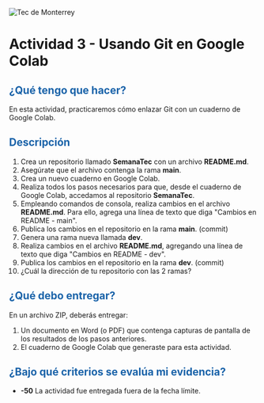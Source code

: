 ![Tec de Monterrey](images/logotecmty.png)
# Actividad 3 - Usando Git en Google Colab

## <span style="color: rgb(26, 99, 169);">¿Qué tengo que hacer?</span>
En esta actividad, practicaremos cómo enlazar Git con un cuaderno de Google Colab.

## <span style="color: rgb(26, 99, 169);">Descripción</span>
1. Crea un repositorio llamado **SemanaTec** con un archivo **README.md**.
3. Asegúrate que el archivo contenga la rama **main**.
4. Crea un nuevo cuaderno en Google Colab.
5. Realiza todos los pasos necesarios para que, desde el cuaderno de Google Colab, accedamos al repositorio **SemanaTec**.
4. Empleando comandos de consola, realiza cambios en el archivo **README.md**. Para ello, agrega una línea de texto que diga "Cambios en README - main".
5. Publica los cambios en el repositorio en la rama **main**. (commit)
6. Genera una rama nueva llamada **dev**.
7. Realiza cambios en el archivo **README.md**, agregando una línea de texto que diga "Cambios en README - dev".
5. Publica los cambios en el repositorio en la rama **dev**. (commit)
6. ¿Cuál la dirección de tu repositorio con las 2 ramas?

## <span style="color: rgb(26, 99, 169);">¿Qué debo entregar?</span>
En un archivo ZIP, deberás entregar:
1. Un documento en Word (o PDF) que contenga capturas de pantalla de los resultados de los pasos anteriores.
2. El cuaderno de Google Colab que generaste para esta actividad.

## <span style="color: rgb(26, 99, 169);">¿Bajo qué criterios se evalúa mi evidencia?</span>
- **-50** La actividad fue entregada fuera de la fecha límite.
